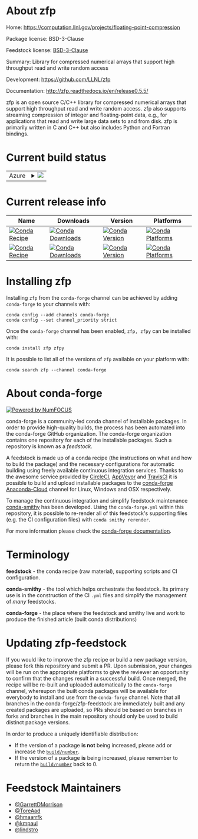 About zfp
=========

Home: https://computation.llnl.gov/projects/floating-point-compression

Package license: BSD-3-Clause

Feedstock license: [BSD-3-Clause](https://github.com/conda-forge/zfpy-feedstock/blob/master/LICENSE.txt)

Summary: Library for compressed numerical arrays that support high throughput read and write random access

Development: https://github.com/LLNL/zfp

Documentation: http://zfp.readthedocs.io/en/release0.5.5/

zfp is an open source C/C++ library for compressed numerical arrays
that support high throughput read and write random access. zfp also
supports streaming compression of integer and floating-point data,
e.g., for applications that read and write large data sets to and
from disk. zfp is primarily written in C and C++ but also includes
Python and Fortran bindings.


Current build status
====================


<table>
    
  <tr>
    <td>Azure</td>
    <td>
      <details>
        <summary>
          <a href="https://dev.azure.com/conda-forge/feedstock-builds/_build/latest?definitionId=8286&branchName=master">
            <img src="https://dev.azure.com/conda-forge/feedstock-builds/_apis/build/status/zfpy-feedstock?branchName=master">
          </a>
        </summary>
        <table>
          <thead><tr><th>Variant</th><th>Status</th></tr></thead>
          <tbody><tr>
              <td>linux_64</td>
              <td>
                <a href="https://dev.azure.com/conda-forge/feedstock-builds/_build/latest?definitionId=8286&branchName=master">
                  <img src="https://dev.azure.com/conda-forge/feedstock-builds/_apis/build/status/zfpy-feedstock?branchName=master&jobName=linux&configuration=linux_64_" alt="variant">
                </a>
              </td>
            </tr><tr>
              <td>linux_aarch64</td>
              <td>
                <a href="https://dev.azure.com/conda-forge/feedstock-builds/_build/latest?definitionId=8286&branchName=master">
                  <img src="https://dev.azure.com/conda-forge/feedstock-builds/_apis/build/status/zfpy-feedstock?branchName=master&jobName=linux&configuration=linux_aarch64_" alt="variant">
                </a>
              </td>
            </tr><tr>
              <td>linux_ppc64le</td>
              <td>
                <a href="https://dev.azure.com/conda-forge/feedstock-builds/_build/latest?definitionId=8286&branchName=master">
                  <img src="https://dev.azure.com/conda-forge/feedstock-builds/_apis/build/status/zfpy-feedstock?branchName=master&jobName=linux&configuration=linux_ppc64le_" alt="variant">
                </a>
              </td>
            </tr><tr>
              <td>osx_64</td>
              <td>
                <a href="https://dev.azure.com/conda-forge/feedstock-builds/_build/latest?definitionId=8286&branchName=master">
                  <img src="https://dev.azure.com/conda-forge/feedstock-builds/_apis/build/status/zfpy-feedstock?branchName=master&jobName=osx&configuration=osx_64_" alt="variant">
                </a>
              </td>
            </tr><tr>
              <td>osx_arm64</td>
              <td>
                <a href="https://dev.azure.com/conda-forge/feedstock-builds/_build/latest?definitionId=8286&branchName=master">
                  <img src="https://dev.azure.com/conda-forge/feedstock-builds/_apis/build/status/zfpy-feedstock?branchName=master&jobName=osx&configuration=osx_arm64_" alt="variant">
                </a>
              </td>
            </tr><tr>
              <td>win_64</td>
              <td>
                <a href="https://dev.azure.com/conda-forge/feedstock-builds/_build/latest?definitionId=8286&branchName=master">
                  <img src="https://dev.azure.com/conda-forge/feedstock-builds/_apis/build/status/zfpy-feedstock?branchName=master&jobName=win&configuration=win_64_" alt="variant">
                </a>
              </td>
            </tr>
          </tbody>
        </table>
      </details>
    </td>
  </tr>
</table>

Current release info
====================

| Name | Downloads | Version | Platforms |
| --- | --- | --- | --- |
| [![Conda Recipe](https://img.shields.io/badge/recipe-zfp-green.svg)](https://anaconda.org/conda-forge/zfp) | [![Conda Downloads](https://img.shields.io/conda/dn/conda-forge/zfp.svg)](https://anaconda.org/conda-forge/zfp) | [![Conda Version](https://img.shields.io/conda/vn/conda-forge/zfp.svg)](https://anaconda.org/conda-forge/zfp) | [![Conda Platforms](https://img.shields.io/conda/pn/conda-forge/zfp.svg)](https://anaconda.org/conda-forge/zfp) |
| [![Conda Recipe](https://img.shields.io/badge/recipe-zfpy-green.svg)](https://anaconda.org/conda-forge/zfpy) | [![Conda Downloads](https://img.shields.io/conda/dn/conda-forge/zfpy.svg)](https://anaconda.org/conda-forge/zfpy) | [![Conda Version](https://img.shields.io/conda/vn/conda-forge/zfpy.svg)](https://anaconda.org/conda-forge/zfpy) | [![Conda Platforms](https://img.shields.io/conda/pn/conda-forge/zfpy.svg)](https://anaconda.org/conda-forge/zfpy) |

Installing zfp
==============

Installing `zfp` from the `conda-forge` channel can be achieved by adding `conda-forge` to your channels with:

```
conda config --add channels conda-forge
conda config --set channel_priority strict
```

Once the `conda-forge` channel has been enabled, `zfp, zfpy` can be installed with:

```
conda install zfp zfpy
```

It is possible to list all of the versions of `zfp` available on your platform with:

```
conda search zfp --channel conda-forge
```


About conda-forge
=================

[![Powered by
NumFOCUS](https://img.shields.io/badge/powered%20by-NumFOCUS-orange.svg?style=flat&colorA=E1523D&colorB=007D8A)](https://numfocus.org)

conda-forge is a community-led conda channel of installable packages.
In order to provide high-quality builds, the process has been automated into the
conda-forge GitHub organization. The conda-forge organization contains one repository
for each of the installable packages. Such a repository is known as a *feedstock*.

A feedstock is made up of a conda recipe (the instructions on what and how to build
the package) and the necessary configurations for automatic building using freely
available continuous integration services. Thanks to the awesome service provided by
[CircleCI](https://circleci.com/), [AppVeyor](https://www.appveyor.com/)
and [TravisCI](https://travis-ci.com/) it is possible to build and upload installable
packages to the [conda-forge](https://anaconda.org/conda-forge)
[Anaconda-Cloud](https://anaconda.org/) channel for Linux, Windows and OSX respectively.

To manage the continuous integration and simplify feedstock maintenance
[conda-smithy](https://github.com/conda-forge/conda-smithy) has been developed.
Using the ``conda-forge.yml`` within this repository, it is possible to re-render all of
this feedstock's supporting files (e.g. the CI configuration files) with ``conda smithy rerender``.

For more information please check the [conda-forge documentation](https://conda-forge.org/docs/).

Terminology
===========

**feedstock** - the conda recipe (raw material), supporting scripts and CI configuration.

**conda-smithy** - the tool which helps orchestrate the feedstock.
                   Its primary use is in the construction of the CI ``.yml`` files
                   and simplify the management of *many* feedstocks.

**conda-forge** - the place where the feedstock and smithy live and work to
                  produce the finished article (built conda distributions)


Updating zfp-feedstock
======================

If you would like to improve the zfp recipe or build a new
package version, please fork this repository and submit a PR. Upon submission,
your changes will be run on the appropriate platforms to give the reviewer an
opportunity to confirm that the changes result in a successful build. Once
merged, the recipe will be re-built and uploaded automatically to the
`conda-forge` channel, whereupon the built conda packages will be available for
everybody to install and use from the `conda-forge` channel.
Note that all branches in the conda-forge/zfp-feedstock are
immediately built and any created packages are uploaded, so PRs should be based
on branches in forks and branches in the main repository should only be used to
build distinct package versions.

In order to produce a uniquely identifiable distribution:
 * If the version of a package **is not** being increased, please add or increase
   the [``build/number``](https://docs.conda.io/projects/conda-build/en/latest/resources/define-metadata.html#build-number-and-string).
 * If the version of a package **is** being increased, please remember to return
   the [``build/number``](https://docs.conda.io/projects/conda-build/en/latest/resources/define-metadata.html#build-number-and-string)
   back to 0.

Feedstock Maintainers
=====================

* [@GarrettDMorrison](https://github.com/GarrettDMorrison/)
* [@ToreAad](https://github.com/ToreAad/)
* [@hmaarrfk](https://github.com/hmaarrfk/)
* [@kmpaul](https://github.com/kmpaul/)
* [@lindstro](https://github.com/lindstro/)

